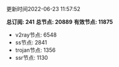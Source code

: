 更新时间2022-06-23 11:57:52

**总订阅: 241**
**总节点: 20889**
**有效节点: 11875**
- v2ray节点: 6548
- ss节点: 2841
- trojan节点: 1356
- ssr节点: 1130
